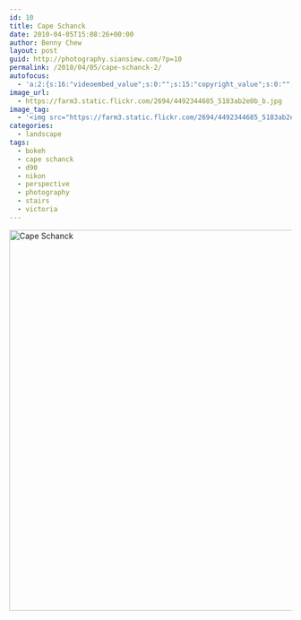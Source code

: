 ```yaml
---
id: 10
title: Cape Schanck
date: 2010-04-05T15:08:26+00:00
author: Benny Chew
layout: post
guid: http://photography.siansiew.com/?p=10
permalink: /2010/04/05/cape-schanck-2/
autofocus:
  - 'a:2:{s:16:"videoembed_value";s:0:"";s:15:"copyright_value";s:0:"";}'
image_url:
  - https://farm3.static.flickr.com/2694/4492344685_5183ab2e0b_b.jpg
image_tag:
  - '<img src="https://farm3.static.flickr.com/2694/4492344685_5183ab2e0b_b.jpg" />'
categories:
  - landscape
tags:
  - bokeh
  - cape schanck
  - d90
  - nikon
  - perspective
  - photography
  - stairs
  - victoria
---
```

<a href="https://farm3.static.flickr.com/2694/4492344685_5183ab2e0b_b.jpg" title="Cape Schanck by siansiew, on Flickr" rel="lightbox"><img src="https://farm3.static.flickr.com/2694/4492344685_5183ab2e0b_b.jpg" width="1024" height="680" alt="Cape Schanck" /></a>
